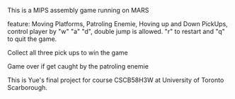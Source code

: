 This is a MIPS assembly game running on MARS 

feature: Moving Platforms, Patroling Enemie, Hoving up and Down PickUps, control player by "w" "a" "d", double jump is allowed. 
"r" to restart and "q" to quit the game. 

Collect all three pick ups to win the game

Game over if get caught by the patroling enemie


This is Yue's final project for course CSCB58H3W at University of Toronto Scarborough.

